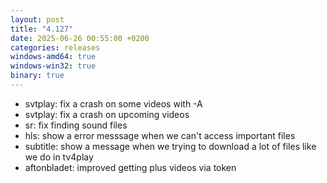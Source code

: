```yaml
---
layout: post
title: "4.127"
date: 2025-06-26 00:55:00 +0200
categories: releases
windows-amd64: true
windows-win32: true
binary: true
---
```


* svtplay: fix a crash on some videos with -A
* svtplay: fix a crash on upcoming videos
* sr: fix finding sound files
* hls: show a error messsage when we can't access important files
* subtitle: show a message when we trying to download a lot of files like we do in tv4play
* aftonbladet: improved getting plus videos via token
